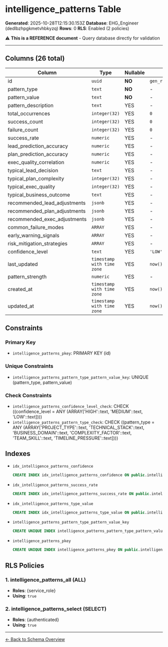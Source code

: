 # intelligence_patterns Table

**Generated**: 2025-10-28T12:15:30.153Z
**Database**: EHG_Engineer (dedlbzhpgkmetvhbkyzq)
**Rows**: 0
**RLS**: Enabled (2 policies)

⚠️ **This is a REFERENCE document** - Query database directly for validation

---

## Columns (26 total)

| Column | Type | Nullable | Default | Description |
|--------|------|----------|---------|-------------|
| id | `uuid` | **NO** | `gen_random_uuid()` | - |
| pattern_type | `text` | **NO** | - | - |
| pattern_value | `text` | **NO** | - | - |
| pattern_description | `text` | YES | - | - |
| total_occurrences | `integer(32)` | YES | `0` | - |
| success_count | `integer(32)` | YES | `0` | - |
| failure_count | `integer(32)` | YES | `0` | - |
| success_rate | `numeric` | YES | - | - |
| lead_prediction_accuracy | `numeric` | YES | - | - |
| plan_prediction_accuracy | `numeric` | YES | - | - |
| exec_quality_correlation | `numeric` | YES | - | - |
| typical_lead_decision | `text` | YES | - | - |
| typical_plan_complexity | `integer(32)` | YES | - | - |
| typical_exec_quality | `integer(32)` | YES | - | - |
| typical_business_outcome | `text` | YES | - | - |
| recommended_lead_adjustments | `jsonb` | YES | - | - |
| recommended_plan_adjustments | `jsonb` | YES | - | - |
| recommended_exec_adjustments | `jsonb` | YES | - | - |
| common_failure_modes | `ARRAY` | YES | - | - |
| early_warning_signals | `ARRAY` | YES | - | - |
| risk_mitigation_strategies | `ARRAY` | YES | - | - |
| confidence_level | `text` | YES | `'LOW'::text` | - |
| last_updated | `timestamp with time zone` | YES | `now()` | - |
| pattern_strength | `numeric` | YES | - | - |
| created_at | `timestamp with time zone` | YES | `now()` | - |
| updated_at | `timestamp with time zone` | YES | `now()` | - |

## Constraints

### Primary Key
- `intelligence_patterns_pkey`: PRIMARY KEY (id)

### Unique Constraints
- `intelligence_patterns_pattern_type_pattern_value_key`: UNIQUE (pattern_type, pattern_value)

### Check Constraints
- `intelligence_patterns_confidence_level_check`: CHECK ((confidence_level = ANY (ARRAY['HIGH'::text, 'MEDIUM'::text, 'LOW'::text])))
- `intelligence_patterns_pattern_type_check`: CHECK ((pattern_type = ANY (ARRAY['PROJECT_TYPE'::text, 'TECHNICAL_STACK'::text, 'BUSINESS_DOMAIN'::text, 'COMPLEXITY_FACTOR'::text, 'TEAM_SKILL'::text, 'TIMELINE_PRESSURE'::text])))

## Indexes

- `idx_intelligence_patterns_confidence`
  ```sql
  CREATE INDEX idx_intelligence_patterns_confidence ON public.intelligence_patterns USING btree (confidence_level)
  ```
- `idx_intelligence_patterns_success_rate`
  ```sql
  CREATE INDEX idx_intelligence_patterns_success_rate ON public.intelligence_patterns USING btree (success_rate)
  ```
- `idx_intelligence_patterns_type_value`
  ```sql
  CREATE INDEX idx_intelligence_patterns_type_value ON public.intelligence_patterns USING btree (pattern_type, pattern_value)
  ```
- `intelligence_patterns_pattern_type_pattern_value_key`
  ```sql
  CREATE UNIQUE INDEX intelligence_patterns_pattern_type_pattern_value_key ON public.intelligence_patterns USING btree (pattern_type, pattern_value)
  ```
- `intelligence_patterns_pkey`
  ```sql
  CREATE UNIQUE INDEX intelligence_patterns_pkey ON public.intelligence_patterns USING btree (id)
  ```

## RLS Policies

### 1. intelligence_patterns_all (ALL)

- **Roles**: {service_role}
- **Using**: `true`

### 2. intelligence_patterns_select (SELECT)

- **Roles**: {authenticated}
- **Using**: `true`

---

[← Back to Schema Overview](../database-schema-overview.md)

